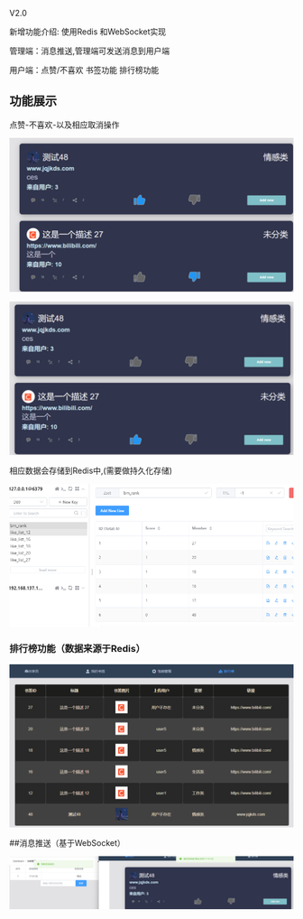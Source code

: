 V2.0

新增功能介绍:   使用Redis  和WebSocket实现

管理端：消息推送,管理端可发送消息到用户端

用户端：点赞/不喜欢 书签功能  排行榜功能

## 功能展示

点赞-不喜欢-以及相应取消操作

![1719050074525](assets/1719050074525.png)

![1719050113596](assets/1719050113596.png)



相应数据会存储到Redis中,(需要做持久化存储)

![1719050164580](assets/1719050164580.png)

### 排行榜功能（数据来源于Redis）

![1719050181071](assets/1719050181071.png)

##消息推送（基于WebSocket）

![1719050233343](assets/1719050233343.png)







